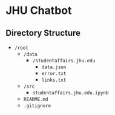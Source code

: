 # JHU Chatbot

## Directory Structure
- `/root`
    - `/data`
        - `/studentaffairs.jhu.edu`
            - `data.json`
            - `error.txt`
            - `links.txt`
    - `/src`
        - `studentaffairs.jhu.edu.ipynb`
    - `README.md`
    - `.gitignore`
